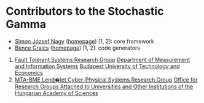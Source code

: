 # Contributors to the Stochastic Gamma


* [Simon József Nagy](https://github.com/simon5521) ([homepage](https://www.mit.bme.hu/general/phd/simonjozsefnagy)) [1, 2]: core framework
* [Bence Graics](https://github.com/grbeni) ([homepage](https://inf.mit.bme.hu/members/graicsb)) [1, 2]: code generators

1. [Fault Tolerant Systems Research Group](https://inf.mit.bme.hu/en) [Department of Measurement and Information Systems](http://www.mit.bme.hu/eng/) [Budapest University of Technology and Economics](http://www.bme.hu/?language=en)
2. [MTA-BME Lend�let Cyber-Physical Systems Research Group](http://lendulet.inf.mit.bme.hu/) [Office for Research Groups Attached to Universities and Other Institutions of the Hungarian Academy of Sciences](http://mta.hu/english)
